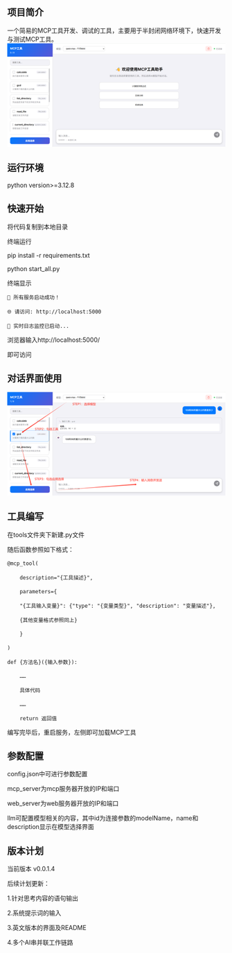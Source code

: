 ## 项目简介

一个简易的MCP工具开发、调试的工具，主要用于半封闭网络环境下，快速开发与测试MCP工具。
![界面图](pic/pic-1.png)


## 运行环境

python version>=3.12.8

## 快速开始

将代码复制到本地目录

终端运行

pip install -r requirements.txt

python start_all.py

终端显示

	🎉 所有服务启动成功！
	
	🌐 请访问: http://localhost:5000
	
	📝 实时日志监控已启动...

浏览器输入http://localhost:5000/

即可访问

## 对话界面使用

![对话界面使用图](pic/pic-2.png)

## 工具编写

在tools文件夹下新建.py文件

随后函数参照如下格式：

	@mcp_tool(
	
	    description="{工具描述}",
	    
	    parameters={
	    
		"{工具输入变量}": {"type": "{变量类型}", "description": "变量描述"},
		
	  	{其他变量格式参照同上}
	    
	    }
	
	)

	def {方法名}({输入参数}):
	
		……
	
		具体代码
	
		……
	
		return 返回值

编写完毕后，重启服务，左侧即可加载MCP工具

## 参数配置

config.json中可进行参数配置

mcp_server为mcp服务器开放的IP和端口

web_server为web服务器开放的IP和端口

llm可配置模型相关的内容，其中id为连接参数的modelName，name和description显示在模型选择界面

## 版本计划

当前版本 v0.0.1.4

后续计划更新：

1.针对思考内容的语句输出

2.系统提示词的输入

3.英文版本的界面及README

4.多个AI串并联工作链路

